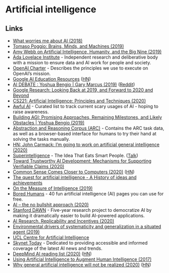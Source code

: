 # Artificial intelligence

## Links

* [What worries me about AI \(2018\)](https://medium.com/@francois.chollet/what-worries-me-about-ai-ed9df072b704)
* [Tomaso Poggio: Brains, Minds, and Machines \(2019\)](https://overcast.fm/+OcVf8HZ4Y)
* [Amy Webb on Artificial Intelligence, Humanity, and the Big Nine \(2019\)](https://overcast.fm/+JCCrJC4)
* [Ada Lovelace Institute](https://www.adalovelaceinstitute.org/) - Independent research and deliberative body with a mission to ensure data and AI work for people and society.
* [OpenAI Charter](https://openai.com/charter/) - Describes the principles we use to execute on OpenAI’s mission.
* [Google AI Education Resources](https://ai.google/education/) \([HN](https://news.ycombinator.com/item?id=20493947)\)
* [AI DEBATE : Yoshua Bengio \| Gary Marcus \(2019\)](https://www.youtube.com/watch?v=EeqwFjqFvJA) \([Reddit](https://www.reddit.com/r/MachineLearning/comments/eezv6l/nai_debate_2019_yoshua_bengio_vs_gary_marcus/)\)
* [Google Research: Looking Back at 2019, and Forward to 2020 and Beyond](https://ai.googleblog.com/2020/01/google-research-looking-back-at-2019.html)
* [CS221: Artificial Intelligence: Principles and Techniques \(2020\)](https://stanford-cs221.github.io/autumn2019/)
* [Awful AI](https://github.com/daviddao/awful-ai) - Curated list to track current scary usages of AI - hoping to raise awareness.
* [Building AGI: Promising Approaches, Remaining Milestones, and Likely Obstacles \| Yoshua Bengio \(2019\)](https://www.youtube.com/watch?v=IU9cQ1JdC7Y)
* [Abstraction and Reasoning Corpus \(ARC\)](https://github.com/fchollet/ARC) - Contains the ARC task data, as well as a browser-based interface for humans to try their hand at solving the tasks manually.
* [HN: John Carmack: I’m going to work on artificial general intelligence \(2020\)](https://news.ycombinator.com/item?id=21530860)
* [Superintelligence](https://idlewords.com/talks/superintelligence.htm) - The Idea That Eats Smart People. \([Talk](https://www.youtube.com/watch?v=kErHiET5YPw)\)
* [Toward Trustworthy AI Development: Mechanisms for Supporting Verifiable Claims \(2020\)](https://arxiv.org/abs/2004.07213)
* [Common Sense Comes Closer to Computers \(2020\)](https://www.quantamagazine.org/common-sense-comes-to-computers-20200430/) \([HN](https://news.ycombinator.com/item?id=23065073)\)
* [The quest for artificial intelligence - A History of ideas and achievements](https://ai.stanford.edu/~nilsson/QAI/qai.pdf)
* [On the Measure of Intelligence \(2019\)](https://arxiv.org/pdf/1911.01547.pdf)
* [Bored Humans](https://boredhumans.com/) - 40 fun artificial intelligence \(AI\) pages you can use for free.
* [AI – the no bullshit approach \(2020\)](https://blog.piekniewski.info/2020/06/08/ai-the-no-bullshit-approach/)
* [Stanford DAWN](https://dawn.cs.stanford.edu//) - Five-year research project to democratize AI by making it dramatically easier to build AI-powered applications.
* [AI Research, Replicability and Incentives \(2020\)](https://dennybritz.com/blog/ai-replication-incentives/)
* [Environmental drivers of systematicity and generalization in a situated agent \(2019\)](https://arxiv.org/abs/1910.00571)
* [UCL Centre for Artificial Intelligence](https://www.ucl.ac.uk/ai-centre/)
* [Skynet Today](https://www.skynettoday.com/) - Dedicated to providing accessible and informed coverage of the latest AI news and trends.
* [DeepMind AI reading list \(2020\)](https://storage.googleapis.com/deepmind-media/research/New_AtHomeWithAI%20resources.pdf) \([HN](https://news.ycombinator.com/item?id=23662067)\)
* [Using Artificial Intelligence to Augment Human Intelligence \(2017\)](https://distill.pub/2017/aia/)
* [Why general artificial intelligence will not be realized \(2020\)](https://www.nature.com/articles/s41599-020-0494-4) \([HN](https://news.ycombinator.com/item?id=23793108)\)

